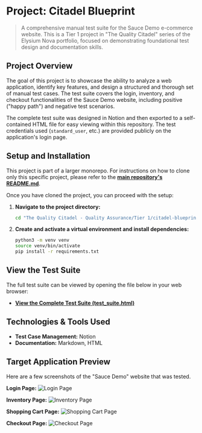 # Project: Citadel Blueprint

> A comprehensive manual test suite for the Sauce Demo e-commerce website. This is a Tier 1 project in "The Quality Citadel" series of the Elysium Nova portfolio, focused on demonstrating foundational test design and documentation skills.

## Project Overview

The goal of this project is to showcase the ability to analyze a web application, identify key features, and design a structured and thorough set of manual test cases. The test suite covers the login, inventory, and checkout functionalities of the Sauce Demo website, including positive ("happy path") and negative test scenarios.

The complete test suite was designed in Notion and then exported to a self-contained HTML file for easy viewing within this repository. The test credentials used (`standard_user`, etc.) are provided publicly on the application's login page.

## Setup and Installation

This project is part of a larger monorepo. For instructions on how to clone only this specific project, please refer to the **[main repository's README.md](../../../README.md)**.

Once you have cloned the project, you can proceed with the setup:

1. **Navigate to the project directory:**
   ```bash
   cd "The Quality Citadel - Quality Assurance/Tier 1/citadel-blueprint"
   
2. **Create and activate a virtual environment and install dependencies:**
   ```bash
   python3 -m venv venv
   source venv/bin/activate
   pip install -r requirements.txt
   ```

## View the Test Suite

The full test suite can be viewed by opening the file below in your web browser:

* **[View the Complete Test Suite (test_suite.html)](test_suite.html)**

## Technologies & Tools Used
- **Test Case Management:** Notion
- **Documentation:** Markdown, HTML

## Target Application Preview

Here are a few screenshots of the "Sauce Demo" website that was tested.

**Login Page:**
![Login Page](assets/login_page.png)

**Inventory Page:**
![Inventory Page](assets/inventory_page.png)

**Shopping Cart Page:**
![Shopping Cart Page](assets/shoppingcart_page.png)

**Checkout Page:**
![Checkout Page](assets/checkout_page.png)